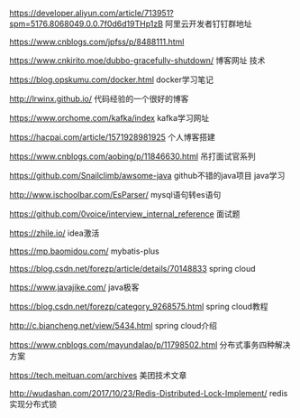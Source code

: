 https://developer.aliyun.com/article/713951?spm=5176.8068049.0.0.7f0d6d19THp1zB 阿里云开发者钉钉群地址

https://www.cnblogs.com/jpfss/p/8488111.html   

https://www.cnkirito.moe/dubbo-gracefully-shutdown/    博客网址 技术

https://blog.opskumu.com/docker.html   docker学习笔记

http://lrwinx.github.io/   代码经验的一个很好的博客

https://www.orchome.com/kafka/index   kafka学习网址

https://hacpai.com/article/1571928981925  个人博客搭建

https://www.cnblogs.com/aobing/p/11846630.html  吊打面试官系列

https://github.com/Snailclimb/awsome-java    github不错的java项目  java学习

http://www.ischoolbar.com/EsParser/    mysql语句转es语句

https://github.com/0voice/interview_internal_reference   面试题

https://zhile.io/				idea激活

https://mp.baomidou.com/    mybatis-plus

https://blog.csdn.net/forezp/article/details/70148833   spring cloud

https://www.javajike.com/    java极客

https://blog.csdn.net/forezp/category_9268575.html   spring cloud教程

http://c.biancheng.net/view/5434.html   spring cloud介绍

https://www.cnblogs.com/mayundalao/p/11798502.html   分布式事务四种解决方案

https://tech.meituan.com/archives  美团技术文章

http://wudashan.com/2017/10/23/Redis-Distributed-Lock-Implement/   redis实现分布式锁
